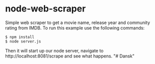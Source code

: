 node-web-scraper
================

Simple web scraper to get a movie name, release year and community rating from IMDB.
To run this example use the following commands:

``` shell
$ npm install
$ node server.js
```

 Then it will start up our node server, navigate to http://localhost:8081/scrape and see what happens.
"# Dansk" 
